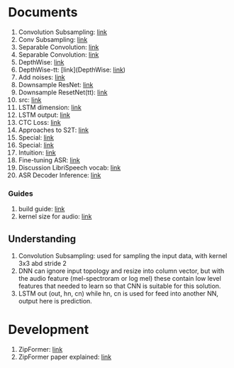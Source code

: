 # Documents
1. Convolution Subsampling: [link](https://www.tutorialexample.com/understand-convolution-subsampling-module-in-conformer-deep-learning-tutorial/)
2. Conv Subsampling: [link](https://blog.csdn.net/ldy007714/article/details/127086170?ops_request_misc=%257B%2522request%255Fid%2522%253A%2522171118103416800184166564%2522%252C%2522scm%2522%253A%252220140713.130102334..%2522%257D&request_id=171118103416800184166564&biz_id=0&spm=1018.2226.3001.4187)
3. Separable Convolution: [link](https://towardsdatascience.com/a-basic-introduction-to-separable-convolutions-b99ec3102728)
4. Separable Convolution: [link](https://blog.csdn.net/yyp1998/article/details/121048613?spm=1001.2101.3001.4242.1&utm_relevant_index=3)
5. DepthWise: [link](https://www.youtube.com/watch?v=ftc7rj7kzQ0)
6. DepthWise-tt: [link](DepthWise: [link](https://www.youtube.com/watch?v=ftc7rj7kzQ0))
7. Add noises: [link](https://www.linkedin.com/pulse/signal-to-noise-ratio-snr-explained-leonid-ayzenshtat/)
8. Downsample ResNet: [link](https://stackoverflow.com/questions/55688645/how-downsample-work-in-resnet-in-pytorch-code)
9. Downsample ResetNet(tt): [link](https://blog.paperspace.com/writing-resnet-from-scratch-in-pytorch/)
10. src: [link](https://gitlab.com/nguyentri.alan/conformer)
11. LSTM dimension: [link](https://stackoverflow.com/questions/61632584/understanding-input-shape-to-pytorch-lstm)
12. LSTM output: [link](https://stackoverflow.com/questions/48302810/whats-the-difference-between-hidden-and-output-in-pytorch-lstm)
13. CTC Loss: [link](https://stackoverflow.com/questions/62251289/how-to-correctly-use-ctc-loss-with-gru-in-pytorch)
14. Approaches to S2T: [link](https://theaisummer.com/speech-recognition/)
15. Special: [link](https://docs.nvidia.com/nemo-framework/user-guide/latest/nemotoolkit/asr/models.html#conformer-ctc)
16. Special: [link](https://docs.nvidia.com/nemo-framework/user-guide/latest/nemotoolkit/asr/api.html#nemo.collections.asr.models.EncDecCTCModelBPE)
17. Intuition: [link](https://www.youtube.com/watch?v=co1ny5ztYCI)
18. Fine-tuning ASR: [link](https://docs.nvidia.com/nemo-framework/user-guide/latest/nemotoolkit/asr/intro.html#asr-tutorial-notebooks)
19. Discussion LibriSpeech vocab: [link](https://discourse.mozilla.org/t/building-lm-noticed-vocab-txt-and-librispeech-lm-norm-txt-have-a-lot-of-low-quality-words/33261/4)
20. ASR Decoder Inference: [link](https://pytorch.org/audio/main/tutorials/asr_inference_with_ctc_decoder_tutorial.html#beam-search-decoder)
### Guides
1. build guide: [link](https://www.assemblyai.com/blog/end-to-end-speech-recognition-pytorch/)
2. kernel size for audio: [link](https://stats.stackexchange.com/questions/441847/conv2d-kernel-size-for-audio-related-tasks)

## Understanding
1. Convolution Subsampling: used for sampling the input data, with kernel 3x3 abd stride 2
2. DNN can ignore input topology and resize into column vector, but with the audio feature (mel-spectroram or log mel) these contain low level features that needed to learn so that CNN is suitable for this solution.
3. LSTM out (out, hn, cn) while hn, cn is used for feed into another NN, output here is prediction.


# Development
1. ZipFormer: [link](https://arxiv.org/pdf/2310.11230.pdf)
2. ZipFormer paper explained: [link](https://www.youtube.com/watch?v=jvtTs9q1l8w)